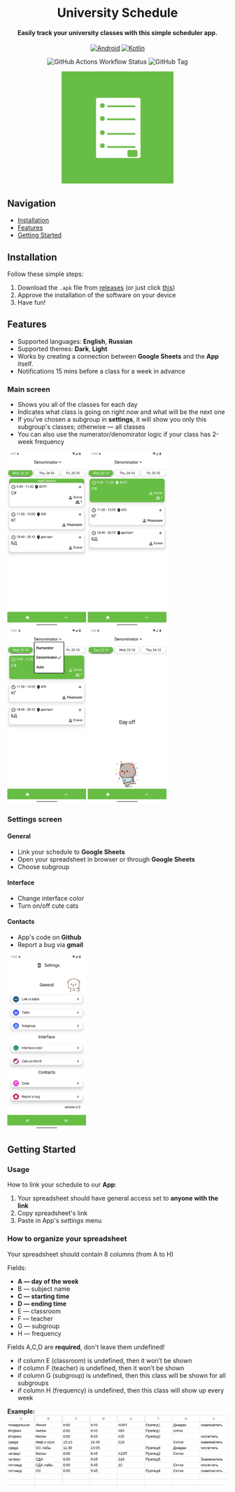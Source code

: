 <div align="center">

# University Schedule
#### Easily track your university classes with this simple scheduler app.

[![Android](https://img.shields.io/badge/Android-3DDC84?logo=android&logoColor=white)](#)
[![Kotlin](https://img.shields.io/badge/Kotlin-%237F52FF.svg?logo=kotlin&logoColor=white)](https://kotlinlang.org/)

![GitHub Actions Workflow Status](https://img.shields.io/github/actions/workflow/status/vafeen/UniversitySchedule/release.yml)
![GitHub Tag](https://img.shields.io/github/v/tag/vafeen/UniversitySchedule)

<img alt="app icon" height="256" src="icons/icon.png"/>

</div>

## Navigation
* [Installation](#installation)
* [Features](#features)
* [Getting Started](#getting-started)

## Installation
Follow these simple steps:
1. Download the `.apk` file from [releases](https://github.com/vafeen/UniversitySchedule/releases) (or just click [this](https://github.com/vafeen/UniversitySchedule/releases/latest/download/app-release.apk))
2. Approve the installation of the software on your device
3. Have fun!


## Features
- Supported languages: **English**, **Russian**
- Supported themes: **Dark**, **Light**
- Works by creating a connection between **Google Sheets** and the **App** itself.
- Notifications 15 mins before a class for a week in advance

### Main screen
- Shows you all of the classes for each day
- Indicates what class is going on right now and what will be the next one
- If you’ve chosen a subgroup in **settings**, it will show you only this subgroup's classes; otherwise — all classes
- You can also use the numerator/denomirator logic if your class has 2-week frequency

<p>
<img src="readmemedia/nextlesson.png" alt="Icon" width="180">
<img src="readmemedia/currentlesson.png" alt="Icon" width="180">
<img src="readmemedia/manualychangingfrequency.png" alt="Icon" width="180">
<img src="readmemedia/dayoff.png" alt="Icon" width="180">
</p>

### Settings screen
#### General
- Link your schedule to **Google Sheets**
- Open your spreadsheet in browser or through **Google Sheets**
- Choose subgroup

#### Interface 
- Change interface color
- Turn on/off cute cats

#### Contacts 
- App's code on **Github**
- Report a bug via **gmail**

<img src="readmemedia/settingsscreen.png" alt="Icon" width="180">


## Getting Started
### Usage
How to link your schedule to our **App**:
1. Your spreadsheet should have general access set to **anyone with the link**
2. Copy spreadsheet's link
3. Paste in App's *settings* menu

### How to organize your spreadsheet
Your spreadsheet should contain 8 columns (from A to H)

Fields:
- **A — day of the week**
- B — subject name
- **C — starting time**
- **D — ending time**
- E — classroom
- F — teacher
- G — subgroup
- H — frequency

Fields A,C,D are **required**, don't leave them undefined! 

- if column E (classroom) is undefined, then it won’t be shown
- if column F (teacher) is undefined, then it won’t be shown
- if column G (subgroup) is undefined, then this class will be shown for all subgroups
- if column H (frequency) is undefined, then this class will show up every week

**Example:**
![table](readmemedia/table.png)
